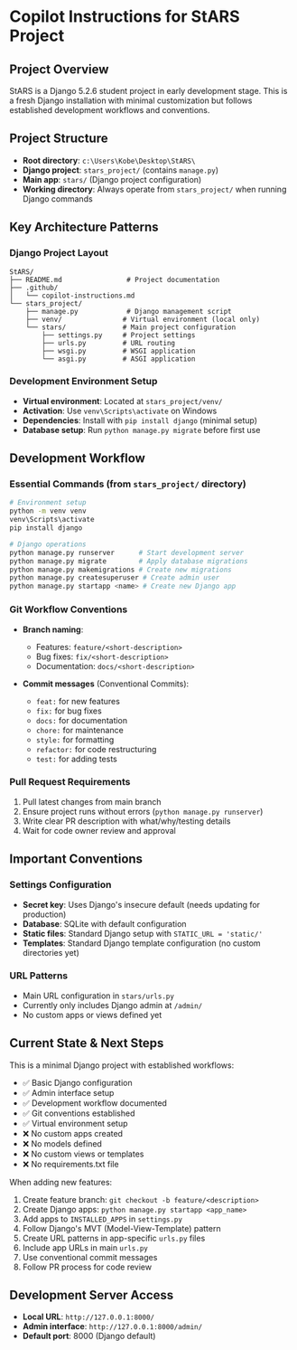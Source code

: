 # Copilot Instructions for StARS Project

## Project Overview
StARS is a Django 5.2.6 student project in early development stage. This is a fresh Django installation with minimal customization but follows established development workflows and conventions.

## Project Structure
- **Root directory**: `c:\Users\Kobe\Desktop\StARS\`
- **Django project**: `stars_project/` (contains `manage.py`)
- **Main app**: `stars/` (Django project configuration)
- **Working directory**: Always operate from `stars_project/` when running Django commands

## Key Architecture Patterns

### Django Project Layout
```
StARS/
├── README.md                # Project documentation
├── .github/
│   └── copilot-instructions.md
└── stars_project/
    ├── manage.py            # Django management script
    ├── venv/               # Virtual environment (local only)
    └── stars/              # Main project configuration
        ├── settings.py     # Project settings
        ├── urls.py         # URL routing
        ├── wsgi.py         # WSGI application
        └── asgi.py         # ASGI application
```

### Development Environment Setup
- **Virtual environment**: Located at `stars_project/venv/`
- **Activation**: Use `venv\Scripts\activate` on Windows
- **Dependencies**: Install with `pip install django` (minimal setup)
- **Database setup**: Run `python manage.py migrate` before first use

## Development Workflow

### Essential Commands (from `stars_project/` directory)
```bash
# Environment setup
python -m venv venv
venv\Scripts\activate
pip install django

# Django operations
python manage.py runserver      # Start development server
python manage.py migrate        # Apply database migrations
python manage.py makemigrations # Create new migrations
python manage.py createsuperuser # Create admin user
python manage.py startapp <name> # Create new Django app
```

### Git Workflow Conventions
- **Branch naming**:
  - Features: `feature/<short-description>`
  - Bug fixes: `fix/<short-description>`
  - Documentation: `docs/<short-description>`

- **Commit messages** (Conventional Commits):
  - `feat:` for new features
  - `fix:` for bug fixes
  - `docs:` for documentation
  - `chore:` for maintenance
  - `style:` for formatting
  - `refactor:` for code restructuring
  - `test:` for adding tests

### Pull Request Requirements
1. Pull latest changes from main branch
2. Ensure project runs without errors (`python manage.py runserver`)
3. Write clear PR description with what/why/testing details
4. Wait for code owner review and approval

## Important Conventions

### Settings Configuration
- **Secret key**: Uses Django's insecure default (needs updating for production)
- **Database**: SQLite with default configuration
- **Static files**: Standard Django setup with `STATIC_URL = 'static/'`
- **Templates**: Standard Django template configuration (no custom directories yet)

### URL Patterns
- Main URL configuration in `stars/urls.py`
- Currently only includes Django admin at `/admin/`
- No custom apps or views defined yet

## Current State & Next Steps
This is a minimal Django project with established workflows:
- ✅ Basic Django configuration
- ✅ Admin interface setup
- ✅ Development workflow documented
- ✅ Git conventions established
- ✅ Virtual environment setup
- ❌ No custom apps created
- ❌ No models defined
- ❌ No custom views or templates
- ❌ No requirements.txt file

When adding new features:
1. Create feature branch: `git checkout -b feature/<description>`
2. Create Django apps: `python manage.py startapp <app_name>`
3. Add apps to `INSTALLED_APPS` in `settings.py`
4. Follow Django's MVT (Model-View-Template) pattern
5. Create URL patterns in app-specific `urls.py` files
6. Include app URLs in main `urls.py`
7. Use conventional commit messages
8. Follow PR process for code review

## Development Server Access
- **Local URL**: `http://127.0.0.1:8000/`
- **Admin interface**: `http://127.0.0.1:8000/admin/`
- **Default port**: 8000 (Django default)